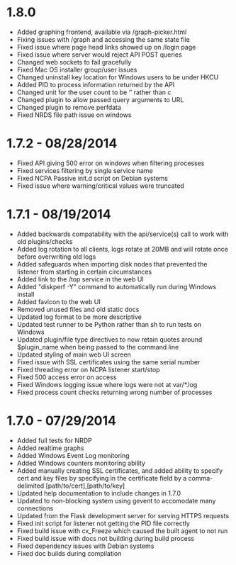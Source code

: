 1.8.0
==================
- Added graphing frontend, available via /graph-picker.html
- Fixing issues with /graph and accessing the same state file
- Fixed issue where page head links showed up on /login page
- Fixed issue where server would reject API POST queries
- Changed web sockets to fail gracefully
- Fixed Mac OS installer group/user issues
- Changed uninstall key location for Windows users to be under HKCU
- Added PID to process information returned by the API
- Changed unit for the user count to be ‘’ rather than c
- Changed plugin to allow passed query arguments to URL
- Changed plugin to remove perfdata
- Fixed NRDS file path issue on windows

1.7.2 - 08/28/2014
==================
- Fixed API giving 500 error on windows when filtering processes
- Fixed services filtering by single service name
- Fixed NCPA Passive init.d script on Debian systems
- Fixed issue where warning/critical values were truncated

1.7.1 - 08/19/2014
==================
- Added backwards compatability with the api/service(s) call to work with old plugins/checks
- Added log rotation to all clients, logs rotate at 20MB and will rotate once before overwriting old logs
- Added safeguards when importing disk nodes that prevented the listener from starting in certain circumstances
- Added link to the /top service in the web UI
- Added "diskperf -Y" command to automatically run during Windows install
- Added favicon to the web UI
- Removed unused files and old static docs
- Updated log format to be more descriptive
- Updated test runner to be Python rather than sh to run tests on Windows
- Updated plugin/file type directives to now retain quotes around $plugin_name when being passed to the command line
- Updated styling of main web UI screen
- Fixed issue with SSL certificates using the same serial number
- Fixed threading error on NCPA listener start/stop
- Fixed 500 access error on access
- Fixed Windows logging issue where logs were not at var/*.log
- Fixed process count checks returning wrong number of processes

1.7.0 - 07/29/2014
==================
- Added full tests for NRDP
- Added realtime graphs
- Added Windows Event Log monitoring
- Added Windows counters monitoring ability
- Added manually creating SSL certificates, and added ability to specify
  cert and key files by specifying in the certificate field by
  a comma-delimited [path/to/cert],[path/to/key]
- Updated help documentation to include changes in 1.7.0
- Updated to non-blocking system using gevent to accomodate many connections
- Updated from the Flask development server for serving HTTPS requests
- Fixed init script for listener not getting the PID file correctly
- Fixed build issue with cx_Freeze which caused the built agent to not run
- Fixed build issue with docs not building during build process
- Fixed dependency issues with Debian systems
- Fixed doc builds during compilation
